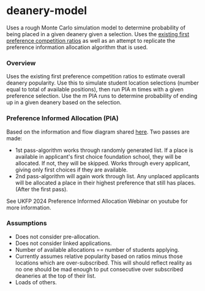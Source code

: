 # deanery-model

Uses a rough Monte Carlo simulation model to determine probability of being placed in a given deanery given a selection. Uses the [existing first preference competition ratios](https://foundationprogramme.nhs.uk/programmes/2-year-foundation-programme/ukfp/competition-ratios/) as well as an attempt to replicate the preference information allocation algorithm that is used.

### Overview

Uses the existing first preference competition ratios to estimate overall deanery popularity. Use this to simulate student location selections (number equal to total of available positions), then run PIA m times with a given preference selection. Use the m PIA runs to determine probability of ending up in a given deanery based on the selection.


### Preference Informed Allocation (PIA)
Based on the information and flow diagram shared [here](https://madeinheene.hee.nhs.uk/Portals/12/UKFP%202024%20Applicant%20Guide%20to%20Allocation%20-%20Preference%20Informed%20Allocation%20.pdf). Two passes are made:

- 1st pass-algorithm works through randomly generated list. If a place is available in applicant's first choice foundation school, they will be allocated. If not, they will be skipped. Works through every applicant, giving only first choices if they are available.
- 2nd pass-algorithm will again work through list. Any unplaced applicants will be allocated a place in their highest preference that still has places. (After the first pass).

See UKFP 2024 Preference Informed Allocation Webinar on youtube for more information.

### Assumptions
- Does not consider pre-allocation.
- Does not consider linked applications.
- Number of available allocations == number of students applying.
- Currently assumes relative popularity based on ratios minus those locations which are over-subscribed. This will should reflect reality as no one should be mad enough to put consecutive over subscribed deaneries at the top of their list.
- Loads of others.
